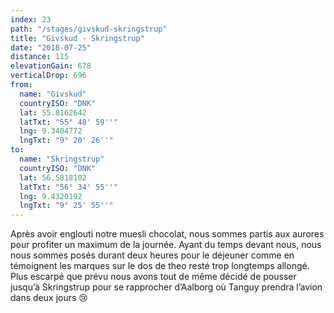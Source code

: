 ```yaml
---
index: 23
path: "/stages/givskud-skringstrup"
title: "Givskud - Skringstrup"
date: "2018-07-25"
distance: 115
elevationGain: 678
verticalDrop: 696
from:
  name: "Givskud"
  countryISO: "DNK"
  lat: 55.8162642
  latTxt: "55° 48' 59''"
  lng: 9.3404772
  lngTxt: "9° 20' 26''"
to:
  name: "Skringstrup"
  countryISO: "DNK"
  lat: 56.5818102
  latTxt: "56° 34' 55''"
  lng: 9.4320192
  lngTxt: "9° 25' 55''"
---
```


Après avoir englouti notre muesli chocolat, nous sommes partis aux aurores pour profiter un maximum de la journée. Ayant du temps devant nous, nous nous sommes posés durant deux heures pour le déjeuner comme en témoignent les marques sur le dos de theo resté trop longtemps allongé. Plus escarpé que prévu nous avons tout de même décidé de pousser jusqu’à Skringstrup pour se rapprocher d’Aalborg où Tanguy prendra l’avion dans deux jours 😢
